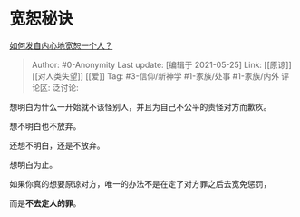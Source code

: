 # 宽恕秘诀
[如何发自内心地宽恕一个人？](https://www.zhihu.com/question/20838203/answer/1422916090)

> Author: #0-Anonymity
> Last update: [编辑于 2021-05-25]
> Link: [[原谅]] [[对人类失望]] [[爱]]
> Tag: #3-信仰/新神学 #1-家族/处事 #1-家族/内外
> 评论区:
> 泛讨论:

想明白为什么一开始就不该怪别人，并且为自己不公平的责怪对方而歉疚。

想不明白也不放弃。

还想不明白，还是不放弃。

想明白为止。

如果你真的想要原谅对方，唯一的办法不是在定了对方罪之后去宽免惩罚，

而是**不去定人的罪**。
